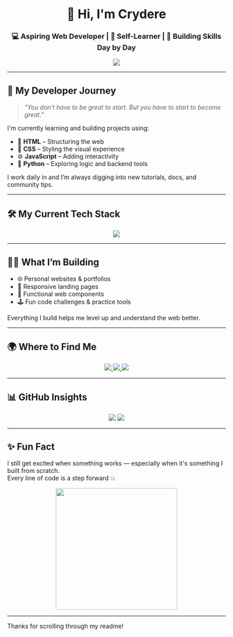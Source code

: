<h1 align="center">👋 Hi, I'm Crydere</h1>
<h3 align="center">💻 Aspiring Web Developer | 🧠 Self-Learner | 🚀 Building Skills Day by Day</h3>

<p align="center">
  <img src="https://readme-typing-svg.demolab.com?font=Fira+Code&size=22&pause=1000&color=0AFFEF&center=true&vCenter=true&width=600&lines=Exploring+Frontend+Development...;Learning+HTML%2C+CSS%2C+JavaScript+and+Python;Creating+real+projects+to+grow+my+skills!" />
</p>

---

## 🚀 My Developer Journey

> _"You don’t have to be great to start. But you have to start to become great."_

I'm currently learning and building projects using:

- 🧱 **HTML** – Structuring the web
- 🎨 **CSS** – Styling the visual experience
- ⚙️ **JavaScript** – Adding interactivity
- 🐍 **Python** – Exploring logic and backend tools

I work daily in and I’m always digging into new tutorials, docs, and community tips.

---

## 🛠️ My Current Tech Stack

<p align="center">
  <img src="https://skillicons.dev/icons?i=html,css,js,python,vscode,git,github" />
</p>

---

## 👨‍💻 What I’m Building

- 🌐 Personal websites & portfolios  
- 📱 Responsive landing pages  
- 🧪 Functional web components  
- 🕹️ Fun code challenges & practice tools  

Everything I build helps me level up and understand the web better.

---

## 🌍 Where to Find Me

<p align="center">
  <a href="https://t.me/Wonty33" target="_blank">
    <img src="https://img.shields.io/badge/Telegram-%40Slowpokich1-26A5E4?style=for-the-badge&logo=telegram&logoColor=white" />
  </a>
  <a href="https://discordapp.com/users/wailur" target="_blank">
    <img src="https://img.shields.io/badge/Discord-slowpokich-5865F2?style=for-the-badge&logo=discord&logoColor=white" />
  </a>
  <a href="https://github.com/Slowpokich" target="_blank">
    <img src="https://img.shields.io/badge/GitHub-Slowpokich-181717?style=for-the-badge&logo=github&logoColor=white" />
  </a>
</p>

---

## 📊 GitHub Insights

<p align="center">
  <img src="https://github-readme-stats.vercel.app/api?username=Slowpokich&show_icons=true&theme=tokyonight&hide_border=true" />
  <img src="https://github-readme-streak-stats.herokuapp.com/?user=Slowpokich&theme=tokyonight&hide_border=true" />
</p>

---

## ✨ Fun Fact

I still get excited when something works — especially when it's something I built from scratch.  
Every line of code is a step forward 💥

<p align="center">
  <img src="https://media.giphy.com/media/3o7TKtnuHOHHUjR38Y/giphy.gif" width="280" />
</p>

---

Thanks for scrolling through my readme!  
